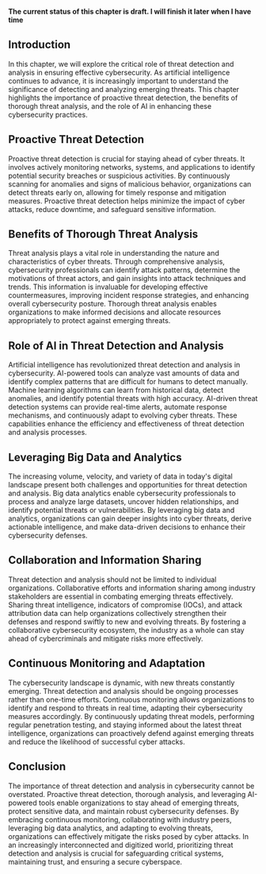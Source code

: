 **The current status of this chapter is draft. I will finish it later when I have time**

Introduction
------------

In this chapter, we will explore the critical role of threat detection and analysis in ensuring effective cybersecurity. As artificial intelligence continues to advance, it is increasingly important to understand the significance of detecting and analyzing emerging threats. This chapter highlights the importance of proactive threat detection, the benefits of thorough threat analysis, and the role of AI in enhancing these cybersecurity practices.

Proactive Threat Detection
--------------------------

Proactive threat detection is crucial for staying ahead of cyber threats. It involves actively monitoring networks, systems, and applications to identify potential security breaches or suspicious activities. By continuously scanning for anomalies and signs of malicious behavior, organizations can detect threats early on, allowing for timely response and mitigation measures. Proactive threat detection helps minimize the impact of cyber attacks, reduce downtime, and safeguard sensitive information.

Benefits of Thorough Threat Analysis
------------------------------------

Threat analysis plays a vital role in understanding the nature and characteristics of cyber threats. Through comprehensive analysis, cybersecurity professionals can identify attack patterns, determine the motivations of threat actors, and gain insights into attack techniques and trends. This information is invaluable for developing effective countermeasures, improving incident response strategies, and enhancing overall cybersecurity posture. Thorough threat analysis enables organizations to make informed decisions and allocate resources appropriately to protect against emerging threats.

Role of AI in Threat Detection and Analysis
-------------------------------------------

Artificial intelligence has revolutionized threat detection and analysis in cybersecurity. AI-powered tools can analyze vast amounts of data and identify complex patterns that are difficult for humans to detect manually. Machine learning algorithms can learn from historical data, detect anomalies, and identify potential threats with high accuracy. AI-driven threat detection systems can provide real-time alerts, automate response mechanisms, and continuously adapt to evolving cyber threats. These capabilities enhance the efficiency and effectiveness of threat detection and analysis processes.

Leveraging Big Data and Analytics
---------------------------------

The increasing volume, velocity, and variety of data in today's digital landscape present both challenges and opportunities for threat detection and analysis. Big data analytics enable cybersecurity professionals to process and analyze large datasets, uncover hidden relationships, and identify potential threats or vulnerabilities. By leveraging big data and analytics, organizations can gain deeper insights into cyber threats, derive actionable intelligence, and make data-driven decisions to enhance their cybersecurity defenses.

Collaboration and Information Sharing
-------------------------------------

Threat detection and analysis should not be limited to individual organizations. Collaborative efforts and information sharing among industry stakeholders are essential in combating emerging threats effectively. Sharing threat intelligence, indicators of compromise (IOCs), and attack attribution data can help organizations collectively strengthen their defenses and respond swiftly to new and evolving threats. By fostering a collaborative cybersecurity ecosystem, the industry as a whole can stay ahead of cybercriminals and mitigate risks more effectively.

Continuous Monitoring and Adaptation
------------------------------------

The cybersecurity landscape is dynamic, with new threats constantly emerging. Threat detection and analysis should be ongoing processes rather than one-time efforts. Continuous monitoring allows organizations to identify and respond to threats in real time, adapting their cybersecurity measures accordingly. By continuously updating threat models, performing regular penetration testing, and staying informed about the latest threat intelligence, organizations can proactively defend against emerging threats and reduce the likelihood of successful cyber attacks.

Conclusion
----------

The importance of threat detection and analysis in cybersecurity cannot be overstated. Proactive threat detection, thorough analysis, and leveraging AI-powered tools enable organizations to stay ahead of emerging threats, protect sensitive data, and maintain robust cybersecurity defenses. By embracing continuous monitoring, collaborating with industry peers, leveraging big data analytics, and adapting to evolving threats, organizations can effectively mitigate the risks posed by cyber attacks. In an increasingly interconnected and digitized world, prioritizing threat detection and analysis is crucial for safeguarding critical systems, maintaining trust, and ensuring a secure cyberspace.
